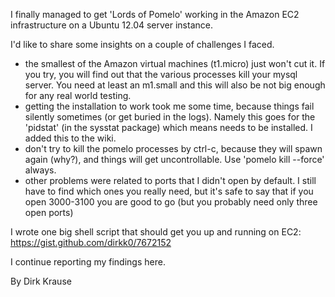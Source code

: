 I finally managed to get 'Lords of Pomelo' working in the Amazon EC2 infrastructure on a Ubuntu 12.04 server instance.

I'd like to share some insights on a couple of challenges I faced.

- the smallest of the Amazon virtual machines (t1.micro) just won't cut it. If you try, you will find out that the various processes kill your mysql server. You need at least an m1.small and this will also be not big enough for any real world testing.
- getting the installation to work took me some time, because things fail silently sometimes (or get buried in the logs). Namely this goes for the 'pidstat' (in the sysstat package) which means needs to be installed. I added this to the wiki.
- don't try to kill the pomelo processes by ctrl-c, because they will spawn again (why?), and things will get uncontrollable. Use 'pomelo kill --force' always.
- other problems were related to ports that I didn't open by default. I still have to find which ones you really need, but it's safe to say that if you open 3000-3100 you are good to go (but you probably need only three open ports)

I wrote one big shell script that should get you up and running on EC2:
https://gist.github.com/dirkk0/7672152

I continue reporting my findings here.

By Dirk Krause 